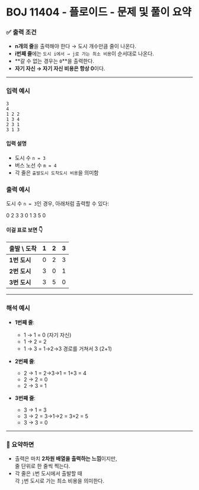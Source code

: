 # BOJ 11404 - 플로이드 - 문제 및 풀이 요약

### ✅ 출력 조건

- **n개의 줄**을 출력해야 한다 → 도시 개수만큼 줄이 나온다.
- **i번째 줄**에는 `도시 i에서 → j로 가는 최소 비용`이 순서대로 나온다.
- **갈 수 없는 경우는 `0`**을 출력한다.
- **자기 자신 → 자기 자신 비용은 항상 0**이다.

---

### 입력 예시

```
3
4
1 2 2
1 3 4
2 3 1
3 1 3
```

#### 입력 설명

- 도시 수 `n = 3`
- 버스 노선 수 `m = 4`
- 각 줄은 `출발도시 도착도시 비용`을 의미함

### 출력 예시

도시 수 `n = 3`인 경우, 아래처럼 출력할 수 있다:

0 2 3
3 0 1
3 5 0

#### 이걸 표로 보면 👇

| 출발 \ 도착  | 1   | 2   | 3   |
| ------------ | --- | --- | --- |
| **1번 도시** | 0   | 2   | 3   |
| **2번 도시** | 3   | 0   | 1   |
| **3번 도시** | 3   | 5   | 0   |

---

### 해석 예시

- **1번째 줄**:

  - 1 → 1 = 0 (자기 자신)
  - 1 → 2 = 2
  - 1 → 3 = 1→2→3 경로를 거쳐서 3 (2+1)

- **2번째 줄**:

  - 2 → 1 = 2→3→1 = 1+3 = 4
  - 2 → 2 = 0
  - 2 → 3 = 1

- **3번째 줄**:
  - 3 → 1 = 3
  - 3 → 2 = 3→1→2 = 3+2 = 5
  - 3 → 3 = 0

---

### 🔁 요약하면

- 출력은 마치 **2차원 배열을 출력하는 느낌**이지만,  
  줄 단위로 한 줄씩 찍는다.
- 각 줄은 `i`번 도시에서 출발할 때  
  각 `j`번 도시로 가는 최소 비용을 의미한다.
